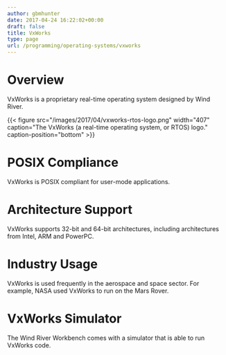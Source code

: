 ```yaml
---
author: gbmhunter
date: 2017-04-24 16:22:02+00:00
draft: false
title: VxWorks
type: page
url: /programming/operating-systems/vxworks
---
```


# Overview




VxWorks is a proprietary real-time operating system designed by Wind River.


{{< figure src="/images/2017/04/vxworks-rtos-logo.png" width="407" caption="The VxWorks (a real-time operating system, or RTOS) logo." caption-position="bottom" >}}


# POSIX Compliance




VxWorks is POSIX compliant for user-mode applications.




# Architecture Support




VxWorks supports 32-bit and 64-bit architectures, including architectures from Intel, ARM and PowerPC.




# Industry Usage




VxWorks is used frequently in the aerospace and space sector. For example, NASA used VxWorks to run on the Mars Rover.




# VxWorks Simulator




The Wind River Workbench comes with a simulator that is able to run VxWorks code.
